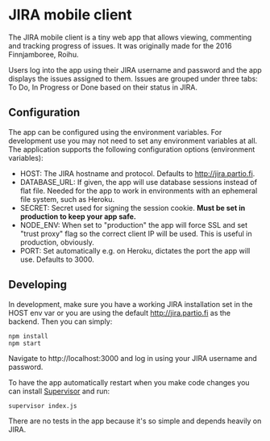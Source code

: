 # JIRA mobile client

The JIRA mobile client is a tiny web app that allows viewing, commenting and tracking progress of issues. It was originally made for the 2016 Finnjamboree, Roihu.

Users log into the app using their JIRA username and password and the app displays the issues assigned to them. Issues are grouped under three tabs: To Do, In Progress or Done based on their status in JIRA.

## Configuration

The app can be configured using the environment variables. For development use you may not need to set any environment variables at all. The application supports the following configuration options (environment variables):

- HOST: The JIRA hostname and protocol. Defaults to http://jira.partio.fi.
- DATABASE_URL: If given, the app will use database sessions instead of flat file. Needed for the app to work in environments with an ephemeral file system, such as Heroku.
- SECRET: Secret used for signing the session cookie. **Must be set in production to keep your app safe.**
- NODE_ENV: When set to "production" the app will force SSL and set "trust proxy" flag so the correct client IP will be used. This is useful in production, obviously.
- PORT: Set automatically e.g. on Heroku, dictates the port the app will use. Defaults to 3000.

## Developing

In development, make sure you have a working JIRA installation set in the HOST env var or you are using the default http://jira.partio.fi as the backend. Then you can simply:

	npm install
	npm start

Navigate to http://localhost:3000 and log in using your JIRA username and password.

To have the app automatically restart when you make code changes you can install [Supervisor](https://github.com/petruisfan/node-supervisor) and run:

	supervisor index.js

There are no tests in the app because it's so simple and depends heavily on JIRA.
